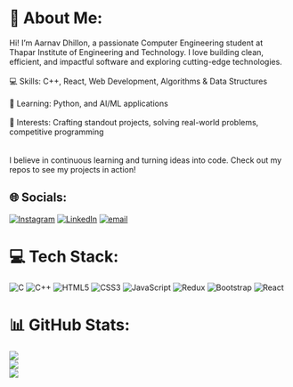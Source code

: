 # 💫 About Me:
Hi! I’m Aarnav Dhillon, a passionate Computer Engineering student at Thapar Institute of Engineering and Technology. I love building clean, efficient, and impactful software and exploring cutting-edge technologies.<br><br>💻 Skills: C++, React, Web Development, Algorithms & Data Structures<br><br>🌱 Learning: Python, and AI/ML applications<br><br>🚀 Interests: Crafting standout projects, solving real-world problems, competitive programming<br><br><br>I believe in continuous learning and turning ideas into code. Check out my repos to see my projects in action!


## 🌐 Socials:
[![Instagram](https://img.shields.io/badge/Instagram-%23E4405F.svg?logo=Instagram&logoColor=white)](https://instagram.com/aarnav_dhillon1) [![LinkedIn](https://img.shields.io/badge/LinkedIn-%230077B5.svg?logo=linkedin&logoColor=white)](https://linkedin.com/in/linkedin.com/in/aarnav-dhillon-259869328) [![email](https://img.shields.io/badge/Email-D14836?logo=gmail&logoColor=white)](mailto:aarnavdhillon@gmail.com) 

# 💻 Tech Stack:
![C](https://img.shields.io/badge/c-%2300599C.svg?style=for-the-badge&logo=c&logoColor=white) ![C++](https://img.shields.io/badge/c++-%2300599C.svg?style=for-the-badge&logo=c%2B%2B&logoColor=white) ![HTML5](https://img.shields.io/badge/html5-%23E34F26.svg?style=for-the-badge&logo=html5&logoColor=white) ![CSS3](https://img.shields.io/badge/css3-%231572B6.svg?style=for-the-badge&logo=css3&logoColor=white) ![JavaScript](https://img.shields.io/badge/javascript-%23323330.svg?style=for-the-badge&logo=javascript&logoColor=%23F7DF1E) ![Redux](https://img.shields.io/badge/redux-%23593d88.svg?style=for-the-badge&logo=redux&logoColor=white) ![Bootstrap](https://img.shields.io/badge/bootstrap-%238511FA.svg?style=for-the-badge&logo=bootstrap&logoColor=white) ![React](https://img.shields.io/badge/react-%2320232a.svg?style=for-the-badge&logo=react&logoColor=%2361DAFB)
# 📊 GitHub Stats:
![](https://github-readme-stats.vercel.app/api?username=Aarnav911&theme=midnight-purple&hide_border=false&include_all_commits=false&count_private=false)<br/>
![](https://nirzak-streak-stats.vercel.app/?user=Aarnav911&theme=midnight-purple&hide_border=false)<br/>
![](https://github-readme-stats.vercel.app/api/top-langs/?username=Aarnav911&theme=midnight-purple&hide_border=false&include_all_commits=false&count_private=false&layout=compact)

<!-- Proudly created with GPRM ( https://gprm.itsvg.in ) -->

